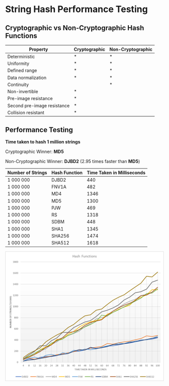 # String Hash Performance Testing

## Cryptographic vs Non-Cryptographic Hash Functions

| Property                    | Cryptographic    | Non-Cryptographic |
| --------------------------- | ---------------- | ----------------- |
| Deterministic               | *                | *                 |
| Uniformity                  | *                | *                 |
| Defined range               | *                | *                 |
| Data normalization          | *                | *                 |
| Continuity                  |                  | *                 |
| Non-invertible              | *                |                   |
| Pre-image resistance        | *                |                   |
| Second pre-image resistance | *                |                   |
| Collision resistant         | *                |                   |

## Performance Testing

**Time taken to hash 1 million strings**

Cryptographic Winner: **MD5**

Non-Cryptographic Winner: **DJBD2** (2.95 times faster than **MD5**)

| Number of Strings | Hash Function | Time Taken in Milliseconds |
| ---------------- | ------------- | --------------------------- |
| 1 000 000        | DJBD2         | 440                         |
| 1 000 000        | FNV1A         | 482                         |
| 1 000 000        | MD4           | 1346                        |
| 1 000 000        | MD5           | 1300                        |
| 1 000 000        | PJW           | 469                         |
| 1 000 000        | RS            | 1318                        |
| 1 000 000        | SDBM          | 448                         |
| 1 000 000        | SHA1          | 1345                        |
| 1 000 000        | SHA256        | 1474                        |
| 1 000 000        | SHA512        | 1618                        |

![](https://github.com/barend-erasmus/string-hash-performance-testing/raw/master/images/hash-functions-chart.png)
